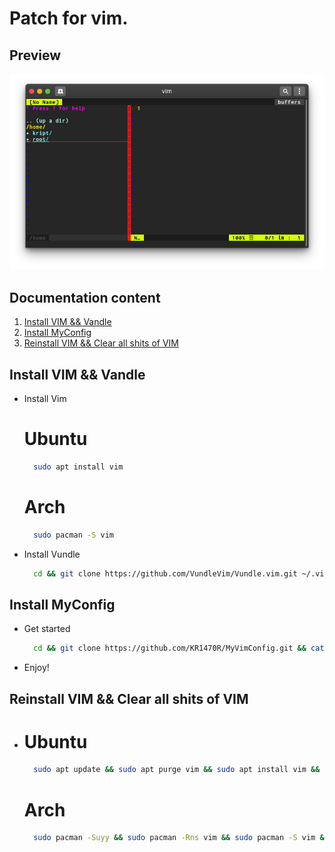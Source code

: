 # Patch for vim.

## Preview
<img src="vim.png" width=700>

## Documentation content
1. [Install VIM && Vandle][1]
2. [Install MyConfig][2]
3. [Reinstall VIM && Clear all shits of VIM][3]

## Install VIM && Vandle
* Install Vim
  # Ubuntu 
  ``` bash
    sudo apt install vim
  ``` 
  # Arch 
  ``` bash 
    sudo pacman -S vim 
  ```
* Install Vundle
  ``` bash 
    cd && git clone https://github.com/VundleVim/Vundle.vim.git ~/.vim/bundle/Vundle.vim
  ```
## Install MyConfig
  * Get started
    ``` bash
      cd && git clone https://github.com/KR1470R/MyVimConfig.git && cat MyVimConfig/vimrc >> ~/.vimrc && vim +PluginInstall +qall 
    ```
  * Enjoy!
 
## Reinstall VIM && Clear all shits of VIM
  * 
    # Ubuntu
      ``` bash 
        sudo apt update && sudo apt purge vim && sudo apt install vim && sudo rm ~/.vimrc
      ```
    # Arch 
      ``` bash 
        sudo pacman -Suyy && sudo pacman -Rns vim && sudo pacman -S vim && sudo rm ~/.vimrc
      ```
      
      
[1]:https://github.com/KR1470R/MyVimConfig#install-vim--vandle
[2]:https://github.com/KR1470R/MyVimConfig#install-myconfig
[3]:https://github.com/KR1470R/MyVimConfig/blob/master/README.md#reinstall-vim--clear-all-shits-of-vim

